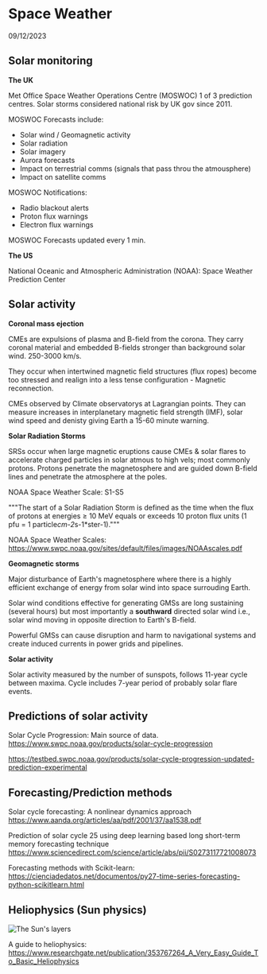 # Space Weather 
09/12/2023

## Solar monitoring

**The UK**

Met Office Space Weather Operations Centre (MOSWOC) 1 of 3 prediction centres.
Solar storms considered national risk by UK gov since 2011.

MOSWOC Forecasts include:
- Solar wind / Geomagnetic activity
- Solar radiation
- Solar imagery
- Aurora forecasts
- Impact on terrestrial comms (signals that pass throu the atmousphere)
- Impact on satellite comms

MOSWOC Notifications:
- Radio blackout alerts
- Proton flux warnings
- Electron flux warnings

MOSWOC Forecasts updated every 1 min.

**The US**

National Oceanic and Atmospheric Administration (NOAA): Space Weather Prediction Center

## Solar activity

**Coronal mass ejection**

CMEs are expulsions of plasma and B-field from the corona. They carry coronal material and embedded B-fields stronger than background solar wind. 250-3000 km/s.

They occur when intertwined magnetic field structures (flux ropes) become too stressed and realign into a less tense configuration - Magnetic reconnection.

CMEs observed by Climate observatorys at Lagrangian points. They can measure increases in interplanetary magnetic field strength (IMF), solar wind speed and denisty giving Earth a 15-60 minute warning.

**Solar Radiation Storms**

SRSs occur when large magnetic eruptions cause CMEs & solar flares to accelerate charged particles in solar atmous to high vels; most commonly protons. Protons penetrate the magnetosphere and are guided down B-field lines and penetrate the atmosphere at the poles.

 NOAA Space Weather Scale: S1-S5

"""The start of a Solar Radiation Storm is defined as the time when the flux of protons at energies ≥ 10 MeV equals or exceeds 10 proton flux units (1 pfu = 1 particle*cm-2*s-1*ster-1)."""

NOAA Space Weather Scales: https://www.swpc.noaa.gov/sites/default/files/images/NOAAscales.pdf

**Geomagnetic storms**

Major disturbance of Earth's magnetosphere where there is a highly efficient exchange of energy from solar wind into space surrouding Earth.

Solar wind conditions effective for generating GMSs are long sustaining (several hours) but most importantly a **southward** directed solar wind i.e., solar wind moving in opposite direction to Earth's B-field.

Powerful GMSs can cause disruption and harm to navigational systems and create induced currents in power grids and pipelines. 

**Solar activity**

Solar activity measured by the number of sunspots, follows 11-year cycle between maxima. Cycle includes 7-year period of probably solar flare events.


## Predictions of solar activity

Solar Cycle Progression: Main source of data.
https://www.swpc.noaa.gov/products/solar-cycle-progression

https://testbed.swpc.noaa.gov/products/solar-cycle-progression-updated-prediction-experimental

## Forecasting/Prediction methods

Solar cycle forecasting: A nonlinear dynamics approach
https://www.aanda.org/articles/aa/pdf/2001/37/aa1538.pdf

Prediction of solar cycle 25 using deep learning based long short-term memory forecasting technique
https://www.sciencedirect.com/science/article/abs/pii/S0273117721008073

Forecasting methods with Scikit-learn:
https://cienciadedatos.net/documentos/py27-time-series-forecasting-python-scikitlearn.html

## Heliophysics (Sun physics)

![The Sun's layers](https://upload.wikimedia.org/wikipedia/commons/9/9d/Layers_of_the_Sun.png)

A guide to heliophysics: https://www.researchgate.net/publication/353767264_A_Very_Easy_Guide_To_Basic_Heliophysics





